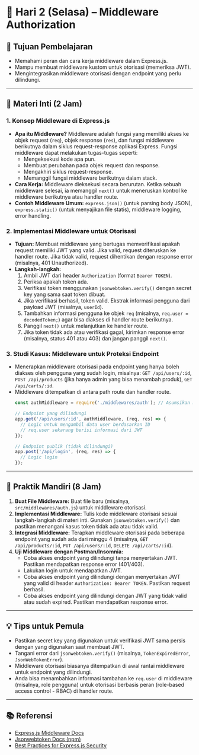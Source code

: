 # 📆 Hari 2 (Selasa) – Middleware Authorization

## 🎯 Tujuan Pembelajaran
- Memahami peran dan cara kerja middleware dalam Express.js.
- Mampu membuat middleware kustom untuk otorisasi (memeriksa JWT).
- Mengintegrasikan middleware otorisasi dengan endpoint yang perlu dilindungi.

---

## 🧠 Materi Inti (2 Jam)

### 1. Konsep Middleware di Express.js
- **Apa itu Middleware?** Middleware adalah fungsi yang memiliki akses ke objek request (`req`), objek response (`res`), dan fungsi middleware berikutnya dalam siklus request-response aplikasi Express. Fungsi middleware dapat melakukan tugas-tugas seperti:
  - Mengeksekusi kode apa pun.
  - Membuat perubahan pada objek request dan response.
  - Mengakhiri siklus request-response.
  - Memanggil fungsi middleware berikutnya dalam stack.
- **Cara Kerja:** Middleware dieksekusi secara berurutan. Ketika sebuah middleware selesai, ia memanggil `next()` untuk meneruskan kontrol ke middleware berikutnya atau handler route.
- **Contoh Middleware Umum:** `express.json()` (untuk parsing body JSON), `express.static()` (untuk menyajikan file statis), middleware logging, error handling.

### 2. Implementasi Middleware untuk Otorisasi
- **Tujuan:** Membuat middleware yang bertugas memverifikasi apakah request memiliki JWT yang valid. Jika valid, request diteruskan ke handler route. Jika tidak valid, request dihentikan dengan response error (misalnya, 401 Unauthorized).
- **Langkah-langkah:**
  1. Ambil JWT dari header `Authorization` (format `Bearer TOKEN`).
  2. Periksa apakah token ada.
  3. Verifikasi token menggunakan `jsonwebtoken.verify()` dengan secret key yang sama saat token dibuat.
  4. Jika verifikasi berhasil, token valid. Ekstrak informasi pengguna dari payload JWT (misalnya, `userId`).
  5. Tambahkan informasi pengguna ke objek `req` (misalnya, `req.user = decodedToken;`) agar bisa diakses di handler route berikutnya.
  6. Panggil `next()` untuk melanjutkan ke handler route.
  7. Jika token tidak ada atau verifikasi gagal, kirimkan response error (misalnya, status 401 atau 403) dan jangan panggil `next()`.

### 3. Studi Kasus: Middleware untuk Proteksi Endpoint
- Menerapkan middleware otorisasi pada endpoint yang hanya boleh diakses oleh pengguna yang sudah login, misalnya: `GET /api/users/:id`, `POST /api/products` (jika hanya admin yang bisa menambah produk), `GET /api/carts/:id`.
- Middleware ditempatkan di antara path route dan handler route.
  ```javascript
  const authMiddleware = require('./middlewares/auth'); // Asumsikan middleware ada di sini

  // Endpoint yang dilindungi
  app.get('/api/users/:id', authMiddleware, (req, res) => {
    // Logic untuk mengambil data user berdasarkan ID
    // req.user sekarang berisi informasi dari JWT
  });

  // Endpoint publik (tidak dilindungi)
  app.post('/api/login', (req, res) => {
    // Logic login
  });
  ```

---

## 📝 Praktik Mandiri (8 Jam)
1. **Buat File Middleware:** Buat file baru (misalnya, `src/middlewares/auth.js`) untuk middleware otorisasi.
2. **Implementasi Middleware:** Tulis kode middleware otorisasi sesuai langkah-langkah di materi inti. Gunakan `jsonwebtoken.verify()` dan pastikan menangani kasus token tidak ada atau tidak valid.
3. **Integrasi Middleware:** Terapkan middleware otorisasi pada beberapa endpoint yang sudah ada dari minggu 4 (misalnya, `GET /api/products/:id`, `PUT /api/users/:id`, `DELETE /api/carts/:id`).
4. **Uji Middleware dengan Postman/Insomnia:**
   - Coba akses endpoint yang dilindungi tanpa menyertakan JWT. Pastikan mendapatkan response error (401/403).
   - Lakukan login untuk mendapatkan JWT.
   - Coba akses endpoint yang dilindungi dengan menyertakan JWT yang valid di header `Authorization: Bearer TOKEN`. Pastikan request berhasil.
   - Coba akses endpoint yang dilindungi dengan JWT yang tidak valid atau sudah expired. Pastikan mendapatkan response error.

---

## 💡 Tips untuk Pemula
- Pastikan secret key yang digunakan untuk verifikasi JWT sama persis dengan yang digunakan saat membuat JWT.
- Tangani error dari `jsonwebtoken.verify()` (misalnya, `TokenExpiredError`, `JsonWebTokenError`).
- Middleware otorisasi biasanya ditempatkan di awal rantai middleware untuk endpoint yang dilindungi.
- Anda bisa menambahkan informasi tambahan ke `req.user` di middleware (misalnya, role pengguna) untuk otorisasi berbasis peran (role-based access control - RBAC) di handler route.

---

## 📚 Referensi
- [Express.js Middleware Docs](https://expressjs.com/en/guide/using-middleware.html)
- [Jsonwebtoken Docs (npm)](https://www.npmjs.com/package/jsonwebtoken)
- [Best Practices for Express.js Security](https://expressjs.com/en/advanced/best-practice-security.html)